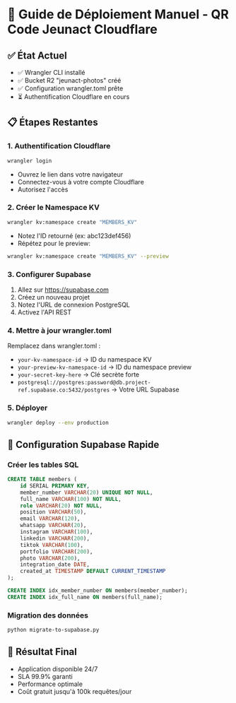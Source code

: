 # 🚀 Guide de Déploiement Manuel - QR Code Jeunact Cloudflare

## ✅ État Actuel
- ✅ Wrangler CLI installé
- ✅ Bucket R2 "jeunact-photos" créé
- ✅ Configuration wrangler.toml prête
- ⏳ Authentification Cloudflare en cours

## 📋 Étapes Restantes

### 1. Authentification Cloudflare
```bash
wrangler login
```
- Ouvrez le lien dans votre navigateur
- Connectez-vous à votre compte Cloudflare
- Autorisez l'accès

### 2. Créer le Namespace KV
```bash
wrangler kv:namespace create "MEMBERS_KV"
```
- Notez l'ID retourné (ex: abc123def456)
- Répétez pour le preview:
```bash
wrangler kv:namespace create "MEMBERS_KV" --preview
```

### 3. Configurer Supabase
1. Allez sur https://supabase.com
2. Créez un nouveau projet
3. Notez l'URL de connexion PostgreSQL
4. Activez l'API REST

### 4. Mettre à jour wrangler.toml
Remplacez dans wrangler.toml :
- `your-kv-namespace-id` → ID du namespace KV
- `your-preview-kv-namespace-id` → ID du namespace preview
- `your-secret-key-here` → Clé secrète forte
- `postgresql://postgres:password@db.project-ref.supabase.co:5432/postgres` → Votre URL Supabase

### 5. Déployer
```bash
wrangler deploy --env production
```

## 🔧 Configuration Supabase Rapide

### Créer les tables SQL
```sql
CREATE TABLE members (
    id SERIAL PRIMARY KEY,
    member_number VARCHAR(20) UNIQUE NOT NULL,
    full_name VARCHAR(100) NOT NULL,
    role VARCHAR(20) NOT NULL,
    position VARCHAR(50),
    email VARCHAR(120),
    whatsapp VARCHAR(20),
    instagram VARCHAR(100),
    linkedin VARCHAR(200),
    tiktok VARCHAR(100),
    portfolio VARCHAR(200),
    photo VARCHAR(200),
    integration_date DATE,
    created_at TIMESTAMP DEFAULT CURRENT_TIMESTAMP
);

CREATE INDEX idx_member_number ON members(member_number);
CREATE INDEX idx_full_name ON members(full_name);
```

### Migration des données
```bash
python migrate-to-supabase.py
```

## 🎯 Résultat Final
- Application disponible 24/7
- SLA 99.9% garanti
- Performance optimale
- Coût gratuit jusqu'à 100k requêtes/jour
